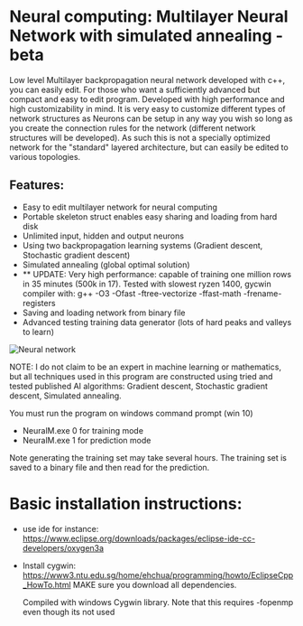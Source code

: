 # Neural computing: Multilayer Neural Network with simulated annealing - beta
Low level Multilayer backpropagation neural network developed with c++, you can easily edit. For those who want a sufficiently advanced but compact and easy to edit program. 
Developed with high performance and high customizability in mind. It is very easy to customize different types of network structures as Neurons can be setup in any way you wish so long as you create the connection rules for the network (different network structures will be developed).
As such this is not a specially optimized network for the "standard" layered architecture, but can easily be edited to various topologies.


## Features:
- Easy to edit multilayer network for neural computing
- Portable skeleton struct enables easy sharing and loading from hard disk
- Unlimited input, hidden and output neurons
- Using two backpropagation learning systems (Gradient descent, Stochastic gradient descent)
- Simulated annealing (global optimal solution)
- ** UPDATE: Very high performance: capable of training one million rows in 35 minutes (500k in 17). Tested with slowest ryzen 1400, gycwin compiler with: g++ -O3 -Ofast -ftree-vectorize -ffast-math -frename-registers
- Saving and loading network from binary file
- Advanced testing training data generator (lots of hard peaks and valleys to learn)

![Neural network](https://www.ttaito.fi/images/trainedabit.png)

NOTE: I do not claim to be an expert in machine learning or mathematics, but all techniques used in this program are constructed using tried and tested published AI algorithms: Gradient descent, Stochastic gradient descent, Simulated annealing. 

You must run the program on windows command prompt (win 10)
- NeuralM.exe 0 for training mode
- NeuralM.exe 1 for prediction mode

Note generating the training set may take several hours. The training set is saved to a binary file and then read for the prediction.

# Basic installation instructions: 
- use ide for instance: https://www.eclipse.org/downloads/packages/eclipse-ide-cc-developers/oxygen3a
- Install cygwin: https://www3.ntu.edu.sg/home/ehchua/programming/howto/EclipseCpp_HowTo.html
  MAKE sure you download all dependencies. 
  
  Compiled with windows Cygwin library. Note that this requires -fopenmp even though its not used
  
